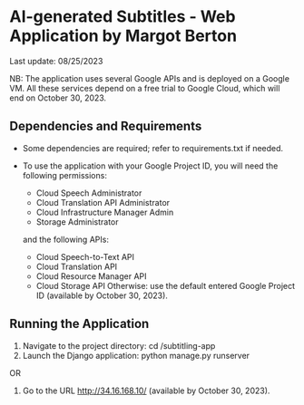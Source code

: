 # AI-generated Subtitles - Web Application by Margot Berton

Last update: 08/25/2023

NB: The application uses several Google APIs and is deployed on a Google VM. All these services depend on a free trial to Google Cloud, which will end on October 30, 2023.


## Dependencies and Requirements

* Some dependencies are required; refer to requirements.txt if needed.
* To use the application with your Google Project ID, you will need the following permissions:
	- Cloud Speech Administrator
	- Cloud Translation API Administrator
	- Cloud Infrastructure Manager Admin
	- Storage Administrator
	
  and the following APIs:
  
  	- Cloud Speech-to-Text API
  	- Cloud Translation API
  	- Cloud Resource Manager API
  	- Cloud Storage API
  Otherwise: use the default entered Google Project ID (available by October 30, 2023).


## Running the Application

1. Navigate to the project directory: cd <path-to-subtitling-app>/subtitling-app
2. Launch the Django application: python manage.py runserver

OR

1. Go to the URL http://34.16.168.10/ (available by October 30, 2023).
